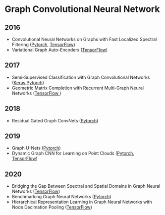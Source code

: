 

# Graph Convolutional Neural Network

## 2016
* Convolutional Neural Networks on Graphs with Fast Localized Spectral Filtering ([Pytorch](https://github.com/xbresson/spectral_graph_convnets), [TensorFlow](https://github.com/mdeff/cnn_graph))
* Variational Graph Auto-Encoders ([TensorFlow](https://github.com/tkipf/gae))

## 2017
* Semi-Supervised Classification with Graph Convolutional Networks ([Keras](https://github.com/tkipf/gcn),[Pytorch](https://github.com/tkipf/pygcn))
* Geometric Matrix Completion with Recurrent Multi-Graph Neural Networks ([TensorFlow ](https://github.com/fmonti/mgcnn))

## 2018
* Residual Gated Graph ConvNets ([Pytorch](https://github.com/xbresson/spatial_graph_convnets))

## 2019
* Graph U-Nets ([Pytorch](https://github.com/HongyangGao/Graph-U-Nets))
* Dynamic Graph CNN for Learning on Point Clouds ([Pytorch](https://github.com/WangYueFt/dgcnn), [TensorFlow](https://github.com/WangYueFt/dgcnn))


## 2020
* Bridging the Gap Between Spectral and Spatial Domains in Graph Neural Networks ([TensorFlow](https://github.com/balcilar/Spectral-Designed-Graph-Convolutions))
* Benchmarking Graph Neural Networks ([Pytorch](https://github.com/graphdeeplearning/benchmarking-gnns))
* Hierarchical Representation Learning in Graph Neural Networks with Node Decimation Pooling ([TensorFlow](https://github.com/danielegrattarola/decimation-pooling))





